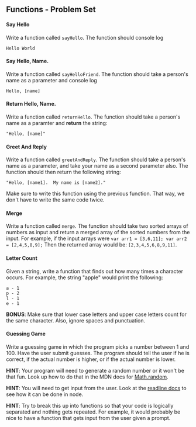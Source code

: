 ## Functions - Problem Set

#### Say Hello

Write a function called ```sayHello```.  The function should console log 

```
Hello World
```

#### Say Hello, Name.

Write a function called ```sayHelloFriend```.  The function should take a person's name as a parameter and console log 

```
Hello, [name]
```

#### Return Hello, Name.

Write a function called ```returnHello```.  The function should take a person's name as a paramter and __return__ the string:

```
"Hello, [name]"
```

#### Greet And Reply

Write a function called ```greetAndReply```.  The function should take a person's name as a parameter, and take your name as a second parameter also.  The function should then return the following string: 

```
"Hello, [name1].  My name is [name2]."
```

Make sure to write this function using the previous function.  That way, we don't have to write the same code twice.


#### Merge

Write a function called ```merge```.  The function should take two sorted arrays of numbers as input and return a merged array of the sorted numbers from the input.  For example, if the input arrays were `var arr1 = [3,6,11]; var arr2 = [2,4,5,8,9];`  Then the returned array would be: `[2,3,4,5,6,8,9,11]`.

#### Letter Count

Given a string, write a function that finds out how many times a character occurs.  For example, the string "apple" would print the following:

```
a - 1
p - 2
l - 1
e - 1
```


__BONUS__: Make sure that lower case letters and upper case letters count for the same character.  Also, ignore spaces and punctuation.

#### Guessing Game

Write a guessing game in which the program picks a number between 1 and 100.  Have the user submit guesses.  The program should tell the user if he is correct, if the actual number is higher, or if the actual number is lower.

__HINT__:  Your program will need to generate a random number or it won't be that fun.  Look up how to do that in the MDN docs for [Math.random](https://developer.mozilla.org/en-US/docs/Web/JavaScript/Reference/Global_Objects/Math/random).

__HINT__: You will need to get input from the user.  Look at the [readline docs](http://nodejs.org/api/readline.html) to see how it can be done in node.

__HINT__: Try to break this up into functions so that your code is logically separated and nothing gets repeated.  For example, it would probably be nice to have a function that gets input from the user given a prompt.